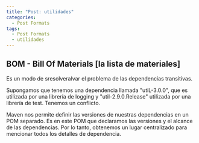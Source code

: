 ```yaml
---
title: "Post: utilidades"
categories:
  - Post Formats
tags:
  - Post Formats
  - utilidades
---
```


## BOM - Bill Of Materials [la lista de materiales]
Es un modo de sresolveralvar el problema de las dependencias transitivas.

Supongamos que tenemos una dependencia llamada "utiL-3.0.0", que es utilizada por una librería de logging y "util-2.9.0.Release" utilizada por una librería de test. Tenemos un conflicto.

Maven nos permite definir las versiones de nuestras dependencias en un POM separado. 
Es en este POM que declaramos las versiones y el alcance de las dependencias. 
Por lo tanto, obtenemos un lugar centralizado para mencionar todos los detalles de dependencia.